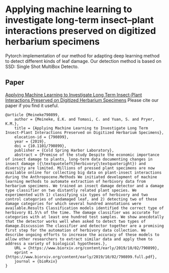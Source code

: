 # Applying machine learning to investigate long-term insect–plant interactions preserved on digitized herbarium specimens
Pytorch implementation of our method for adapting deep learning method to detect different kinds of leaf damage. Our detection method is based on SSD: Single Shot MultiBox Detecto.

## Paper
[Applying Machine Learning to Investigate Long Term Insect-Plant Interactions Preserved on Digitized Herbarium Specimens](https://www.biorxiv.org/content/10.1101/790899v1)
Please cite our paper if you find it useful.
```
@article {Meineke790899,
	author = {Meineke, E.K. and Tomasi, C. and Yuan, S. and Pryer, K.M.},
	title = {Applying Machine Learning to Investigate Long Term Insect-Plant Interactions Preserved on Digitized Herbarium Specimens},
	elocation-id = {790899},
	year = {2019},
	doi = {10.1101/790899},
	publisher = {Cold Spring Harbor Laboratory},
	abstract = {Premise of the study Despite the economic importance of insect damage to plants, long-term data documenting changes in insect damage ({\textquoteleft}herbivory{\textquoteright}) and diversity are limited. Millions of pressed plant specimens are now available online for collecting big data on plant-insect interactions during the Anthropocene.Methods We initiated development of machine learning methods to automate extraction of herbivory data from herbarium specimens. We trained an insect damage detector and a damage type classifier on two distantly related plant species. We experimented with 1) classifying six types of herbivory and two control categories of undamaged leaf, and 2) detecting two of these damage categories for which several hundred annotations were available.Results Classification models identified the correct type of herbivory 81.5\% of the time. The damage classifier was accurate for categories with at least one hundred test samples. We show anecdotally that the detector works well when asked to detect two types of damage.Discussion The classifier and detector together are a promising first step for the automation of herbivory data collection. We describe ongoing efforts to increase the accuracy of these models to allow other researchers to extract similar data and apply them to address a variety of biological hypotheses.},
	URL = {https://www.biorxiv.org/content/early/2019/10/02/790899},
	eprint = {https://www.biorxiv.org/content/early/2019/10/02/790899.full.pdf},
	journal = {bioRxiv}
}

```
